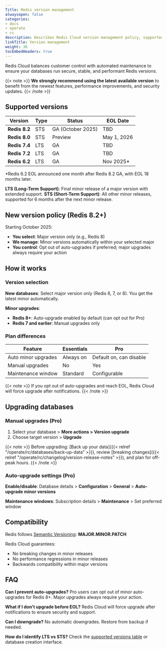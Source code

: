 ```yaml
---
Title: Redis version management
alwaysopen: false
categories:
- docs
- operate
- rc
description: Describes Redis Cloud version management policy, supported versions, and upgrade options.
linkTitle: Version management
weight: 36
tocEmbedHeaders: true
---
```


Redis Cloud balances customer control with automated maintenance to ensure your databases run secure, stable, and performant Redis versions.

{{< note >}}
**We strongly recommend using the latest available version** to benefit from the newest features, performance improvements, and security updates.
{{< /note >}}

## Supported versions

| Version | Type | Status | EOL Date |
|---------|------|--------|----------|
| **Redis 8.2** | STS | GA (October 2025) | TBD |
| **Redis 8.0** | STS | Preview | May 1, 2026 |
| **Redis 7.4** | LTS | GA | TBD |
| **Redis 7.2** | LTS | GA | TBD |
| **Redis 6.2** | LTS | GA | Nov 2025* |

*Redis 6.2 EOL announced one month after Redis 8.2 GA, with EOL 18 months later.

**LTS (Long-Term Support)**: Final minor release of a major version with extended support.
**STS (Short-Term Support)**: All other minor releases, supported for 6 months after the next minor release.

## New version policy (Redis 8.2+)

Starting October 2025:

- **You select**: Major version only (e.g., Redis 8)
- **We manage**: Minor versions automatically within your selected major
- **You control**: Opt out of auto-upgrades if preferred; major upgrades always require your action

## How it works

### Version selection

**New databases**: Select major version only (Redis 6, 7, or 8). You get the latest minor automatically.

**Minor upgrades**:
- **Redis 8+**: Auto-upgrade enabled by default (can opt out for Pro)
- **Redis 7 and earlier**: Manual upgrades only

### Plan differences

| Feature | Essentials | Pro |
|---------|------------|-----|
| Auto minor upgrades | Always on | Default on, can disable |
| Manual upgrades | No | Yes |
| Maintenance window | Standard | Configurable |

{{< note >}}
If you opt out of auto-upgrades and reach EOL, Redis Cloud will force upgrade after notifications.
{{< /note >}}

## Upgrading databases

### Manual upgrades (Pro)

1. Select your database > **More actions > Version upgrade**
2. Choose target version > **Upgrade**

{{< note >}}
Before upgrading: [Back up your data]({{< relref "/operate/rc/databases/back-up-data" >}}), review [breaking changes]({{< relref "/operate/rc/changelog/version-release-notes" >}}), and plan for off-peak hours.
{{< /note >}}

### Auto-upgrade settings (Pro)

**Enable/disable**: Database details > **Configuration** > **General** > **Auto-upgrade minor versions**

**Maintenance windows**: Subscription details > **Maintenance** > Set preferred window

## Compatibility

Redis follows [Semantic Versioning](https://semver.org/): **MAJOR.MINOR.PATCH**

Redis Cloud guarantees:
- No breaking changes in minor releases
- No performance regressions in minor releases
- Backwards compatibility within major versions

## FAQ

**Can I prevent auto-upgrades?**
Pro users can opt out of minor auto-upgrades for Redis 8+. Major upgrades always require your action.

**What if I don't upgrade before EOL?**
Redis Cloud will force upgrade after notifications to ensure security and support.

**Can I downgrade?**
No automatic downgrades. Restore from backup if needed.

**How do I identify LTS vs STS?**
Check the [supported versions table](#supported-versions) or database creation interface.
